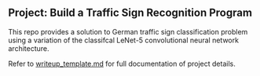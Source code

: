 ## Project: Build a Traffic Sign Recognition Program

This repo provides a solution to German traffic sign classification problem using a variation of the classifcal LeNet-5 convolutional neural network architecture. 

Refer to [writeup_template.md](https://github.com/ultralightbeam/project-2_CNNs-on-traffic-signs/blob/master/writeup_template.md) for full documentation of project details.
